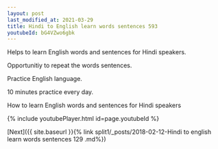 ```yaml
---
layout: post
last_modified_at: 2021-03-29
title: Hindi to English learn words sentences 593 
youtubeId: bG4VZwo6gbk
---
```

 
 
Helps to learn English words and sentences for Hindi speakers.

Opportunitiy to repeat the words sentences. 

Practice English language. 
 
10 minutes practice every day. 
 
How to learn English words and sentences for Hindi speakers 
 
{% include youtubePlayer.html id=page.youtubeId %}
 
 
[Next]({{ site.baseurl }}{% link  split1/_posts/2018-02-12-Hindi to english learn words sentences 129 .md%})
 
